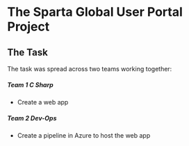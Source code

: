 # The Sparta Global User Portal Project

## The Task
The task was spread across two teams working together:
##### Team 1 C Sharp
- Create a web app

##### Team 2 Dev-Ops
- Create a pipeline in Azure to host the web app
